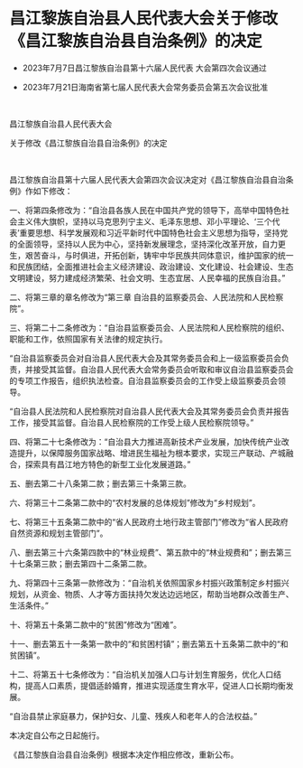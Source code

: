 # 昌江黎族自治县人民代表大会关于修改《昌江黎族自治县自治条例》的决定

- 2023年7月7日昌江黎族自治县第十六届人民代表
  大会第四次会议通过

- 2023年7月21日海南省第七届人民代表大会常务委员会第五次会议批准

<!-- INFO END -->

​

昌江黎族自治县人民代表大会

关于修改《昌江黎族自治县自治条例》的决定​

​

昌江黎族自治县第十六届人民代表大会第四次会议决定对《昌江黎族自治县自治条例》作如下修改：

一、将第四条修改为：“自治县各族人民在中国共产党的领导下，高举中国特色社会主义伟大旗帜，坚持以马克思列宁主义、毛泽东思想、邓小平理论、‘三个代表’重要思想、科学发展观和习近平新时代中国特色社会主义思想为指导，坚持党的全面领导，坚持以人民为中心，坚持新发展理念，坚持深化改革开放，自力更生，艰苦奋斗，与时俱进，开拓创新，铸牢中华民族共同体意识，维护国家的统一和民族团结，全面推进社会主义经济建设、政治建设、文化建设、社会建设、生态文明建设，努力建成经济繁荣、社会文明、生态宜居、人民幸福的民族自治县。”

二、将第三章的章名修改为“第三章 自治县的监察委员会、人民法院和人民检察院”。

三、将第二十二条修改为：“自治县监察委员会、人民法院和人民检察院的组织、职能和工作，依照国家有关法律的规定执行。

“自治县监察委员会对自治县人民代表大会及其常务委员会和上一级监察委员会负责，并接受其监督。自治县人民代表大会常务委员会听取和审议自治县监察委员会的专项工作报告，组织执法检查。自治县监察委员会的工作受上级监察委员会领导。

“自治县人民法院和人民检察院对自治县人民代表大会及其常务委员会负责并报告工作，接受其监督。自治县人民检察院的工作受上级人民检察院领导。”

四、将第二十七条修改为：“自治县大力推进高新技术产业发展，加快传统产业改造提升，以保障服务国家战略、增进民生福祉为根本要求，实现三产联动、产城融合，探索具有昌江地方特色的新型工业化发展道路。”

五、删去第二十八条第二款；删去第三十条第三款。

六、将第三十二条第二款中的“农村发展的总体规划”修改为“乡村规划”。

七、将第三十五条第二款中的“省人民政府土地行政主管部门”修改为“省人民政府自然资源和规划主管部门”。

八、删去第三十六条第四款中的“林业规费”、第五款中的“林业规费和”；删去第三十七条第三款；删去第四十二条第二款。

九、将第四十三条第一款修改为：“自治机关依照国家乡村振兴政策制定乡村振兴规划，从资金、物质、人才等方面扶持欠发达边远地区，帮助当地群众改善生产、生活条件。”

十、将第五十条第二款中的“贫困”修改为“困难”。

十一、删去第五十一条第一款中的“和贫困村镇”；删去第五十五条第二款中的“和贫困镇”。

十二、将第五十七条修改为：“自治机关加强人口与计划生育服务，优化人口结构，提高人口素质，提倡适龄婚育，推进实现适度生育水平，促进人口长期均衡发展。

“自治县禁止家庭暴力，保护妇女、儿童、残疾人和老年人的合法权益。”

本决定自公布之日起施行。

《昌江黎族自治县自治条例》根据本决定作相应修改，重新公布。
